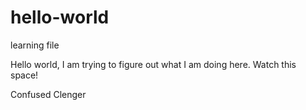 # hello-world
learning file

Hello world, I am trying to figure out what I am doing here. Watch this space!

Confused
Clenger
